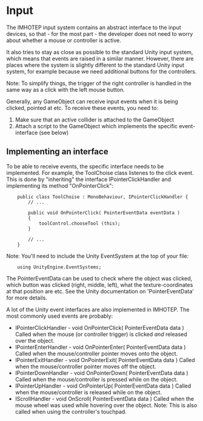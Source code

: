 Input
=================================

The IMHOTEP input system contains an abstract interface to the input devices, so that - for the most part - the developer does not need to worry about whether a mouse or controller is active.

It also tries to stay as close as possible to the standard Unity input system, which means that events are raised in a similar manner. However, there are places where the system is slightly different to the standard Unity input system, for example because we need additional buttons for the controllers.

Note: To simplify things, the trigger of the right controller is handled in the same way as a click with the left mouse button.

Generally, any GameObject can receive input events when it is being clicked, pointed at etc.
To receive these events, you need to:

1. Make sure that an active collider is attached to the GameObject
2. Attach a script to the GameObject which implements the specific event-interface (see below)



Implementing an interface
---------------------------------

To be able to receive events, the specific interface needs to be implemented. For example, the ToolChoise class listenes to the click event. This is done by "inheriting" the interface IPointerClickHandler and implementing its method "OnPointerClick":

~~~~~~~~~~~~~~~~~~~~~~~~~~~~~~~~~~~~~~~~~~~~~~~~~{.cs}
	public class ToolChoise : MonoBehaviour, IPointerClickHandler {
		// ...

		public void OnPointerClick( PointerEventData eventData )
		{
			toolControl.chooseTool (this);
		}	

		// ...
	}
~~~~~~~~~~~~~~~~~~~~~~~~~~~~~~~~~~~~~~~~~~~~~~~~~

Note: You'll need to include the Unity EventSystem at the top of your file:

~~~~~~~~~~~~~~~~~~~~~~~~~~~~~~~~~~~~~~~~~~~~~~~~~{.cs}
	using UnityEngine.EventSystems;
~~~~~~~~~~~~~~~~~~~~~~~~~~~~~~~~~~~~~~~~~~~~~~~~~

The PointerEventData can be used to check where the object was clicked, which button was clicked (right, middle, left), what the texture-coordinates at that position are etc. See the Unity documentation on 'PointerEventData' for more details.

A lot of the Unity event interfaces are also implemented in IMHOTEP. The most commonly used events are probably:

- IPointerClickHandler - void OnPointerClick( PointerEventData data )
	Called when the mouse (or controller trigger) is clicked *and* released over the object.
- IPointerEnterHandler - void OnPointerEnter( PointerEventData data )
	Called when the mouse/controller pointer moves onto the object.
- IPointerExitHandler - void OnPointerExit( PointerEventData data )
	Called when the mouse/controller pointer moves off the object.
- IPointerDownHandler - void OnPointerDown( PointerEventData data )
	Called when the mouse/controller is pressed while on the object.
- IPointerUpHandler - void OnPointerUp( PointerEventData data )
	Called when the mouse/controller is released while on the object.
- IScrollHandler - void OnScroll( PointerEventData data )
	Called when the mouse wheel was used while hovering over the object.
	Note: This is also called when using the controller's touchpad.

